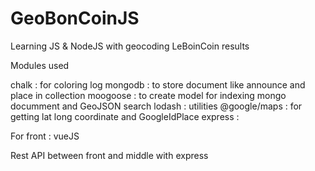 # GeoBonCoinJS
Learning JS &amp; NodeJS with geocoding LeBoinCoin results

Modules used

chalk : for coloring log
mongodb : to store document like announce and place in collection
moogoose : to create model for indexing mongo documment and GeoJSON search
lodash : utilities
@google/maps : for getting lat long coordinate and GoogleIdPlace
express : 

For front : vueJS

Rest API between front and middle with express





